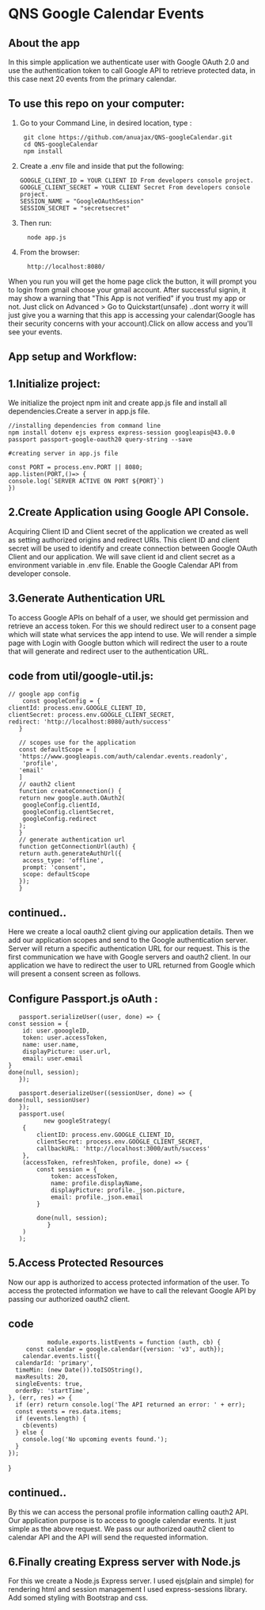 # QNS Google Calendar Events
## About the app
In this simple application we authenticate user with Google OAuth 2.0 and use the authentication token to call Google API to retrieve protected data, in this case next 20 events from the primary calendar.

## To use this repo on your computer:
  1. Go to your Command Line, in desired location, type  :
  
          git clone https://github.com/anuajax/QNS-googleCalendar.git
          cd QNS-googleCalendar
          npm install
  2. Create a .env file and inside that put the following:
                                 
         GOOGLE_CLIENT_ID = YOUR CLIENT ID From developers console project.        
         GOOGLE_CLIENT_SECRET = YOUR CLIENT Secret From developers console project.
         SESSION_NAME = "GoogleOAuthSession"
         SESSION_SECRET = "secretsecret"
   3. Then run:
            
            node app.js
   4. From the browser: 
            
            http://localhost:8080/
            
  When you run you will get the home page click the button, it will prompt you to login from gmail choose your gmail account.
  After successful signin, it may show a warning that "This App is not verified" if you trust my app or not.
  Just click on Advanced > Go to Quickstart(unsafe) ..dont worry it will just give you a warning that this app is accessing your           calendar(Google has their security concerns with your account).Click on allow access and you'll see your events. 
      
## App setup and Workflow:
##  1.Initialize project:
   We initialize the project npm init and create app.js file and install all dependencies.Create a server in app.js file.
   
    //installing dependencies from command line
    npm install dotenv ejs express express-session googleapis@43.0.0 passport passport-google-oauth20 query-string --save
    
    #creating server in app.js file
    
    const PORT = process.env.PORT || 8080;
    app.listen(PORT,()=> {
    console.log(`SERVER ACTIVE ON PORT ${PORT}`)
    })
    
##  2.Create Application using Google API Console.
  Acquiring Client ID and Client secret of the application we created as well as setting authorized origins and   redirect URIs. This client ID and client secret will be used to identify and create connection between Google OAuth Client and our application.
  We will save client id and client secret as a environment variable in .env file.
  Enable the Google Calendar API from developer console.
##  3.Generate Authentication URL
 To access Google APIs on behalf of a user, we should get permission and retrieve an access token. For this we should redirect user to a consent page which will state what services the app intend to use.
 We will render a simple page with Login with Google button which will redirect the user to a route that will generate and redirect user to the authentication URL.
 
## code from util/google-util.js:
    

    // google app config
        const googleConfig = {
    clientId: process.env.GOOGLE_CLIENT_ID,
    clientSecret: process.env.GOOGLE_CLIENT_SECRET,
    redirect: 'http://localhost:8080/auth/success'
       }

       // scopes use for the application
       const defaultScope = [
       'https://www.googleapis.com/auth/calendar.events.readonly',
        'profile',
       'email'
       ]
       // oauth2 client
       function createConnection() {
       return new google.auth.OAuth2(
        googleConfig.clientId,
        googleConfig.clientSecret,
        googleConfig.redirect
       );
       }
       // generate authentication url
       function getConnectionUrl(auth) {
       return auth.generateAuthUrl({
        access_type: 'offline',
        prompt: 'consent',
        scope: defaultScope
       });
       }


## continued..
  Here we create a local oauth2 client giving our application details. Then we add our application scopes and send to the Google authentication server. Server will return a specific authentication URL for our request. This is the first communication we have with Google servers and oauth2 client. In our application we have to redirect the user to URL returned from Google which will present a consent screen as follows.
## Configure Passport.js oAuth :
       passport.serializeUser((user, done) => {
    const session = {
        id: user.gooogleID,
        token: user.accessToken,
        name: user.name,
        displayPicture: user.url,
        email: user.email
    }
    done(null, session);
       });

       passport.deserializeUser((sessionUser, done) => {
    done(null, sessionUser)
       });
       passport.use(
              new googleStrategy(
        {
            clientID: process.env.GOOGLE_CLIENT_ID,
            clientSecret: process.env.GOOGLE_CLIENT_SECRET,
            callbackURL: 'http://localhost:3000/auth/success'
        },
        (accessToken, refreshToken, profile, done) => {
            const session = {
                token: accessToken,
                name: profile.displayName,
                displayPicture: profile._json.picture,
                email: profile._json.email
            }

            done(null, session);
               }
        )
       );
##  5.Access Protected Resources
  Now our app is authorized to access protected information of the user. To access the protected information we have to call the            relevant Google API by passing our authorized oauth2 client.
## code
               module.exports.listEvents = function (auth, cb) {
         const calendar = google.calendar({version: 'v3', auth});
        calendar.events.list({
      calendarId: 'primary',
      timeMin: (new Date()).toISOString(),
      maxResults: 20,
      singleEvents: true,
      orderBy: 'startTime',
    }, (err, res) => {
      if (err) return console.log('The API returned an error: ' + err);
      const events = res.data.items;
      if (events.length) {
        cb(events)
      } else {
        console.log('No upcoming events found.');
      }
    });
  }
## continued..
  By this we can access the personal profile information calling oauth2 API.
       Our application purpose is to access to google calendar events. It just simple as the above request. We pass our authorized                 oauth2 client to calendar API and the API will send the requested information.
##  6.Finally creating Express server with Node.js
 For this we create a Node.js Express server. I used ejs(plain and simple) for rendering html and session management I used express-sessions library. 
      Add somed styling with Bootstrap and css.
